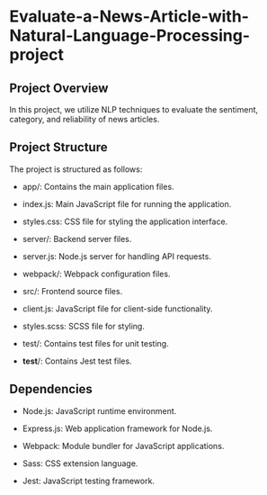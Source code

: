 # Evaluate-a-News-Article-with-Natural-Language-Processing-project

 ## Project Overview
 
In this project, we utilize NLP techniques to evaluate the sentiment, category, and reliability of news articles.

## Project Structure

The project is structured as follows:

- app/: Contains the main application files.

- index.js: Main JavaScript file for running the application.

- styles.css: CSS file for styling the application interface.

- server/: Backend server files.

- server.js: Node.js server for handling API requests.

- webpack/: Webpack configuration files.

- src/: Frontend source files.

- client.js: JavaScript file for client-side functionality.

- styles.scss: SCSS file for styling.

- test/: Contains test files for unit testing.

- __test__/: Contains Jest test files.

## Dependencies

- Node.js: JavaScript runtime environment.

- Express.js: Web application framework for Node.js.

- Webpack: Module bundler for JavaScript applications.

- Sass: CSS extension language.

- Jest: JavaScript testing framework.

